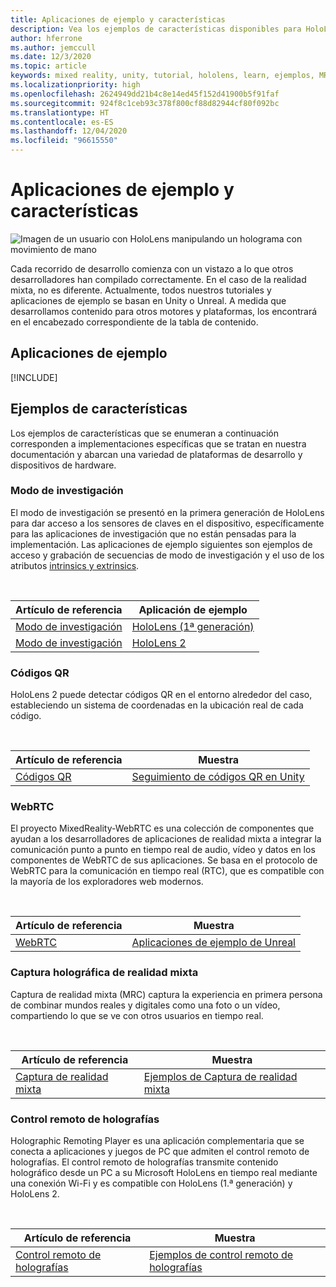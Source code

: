 ```yaml
---
title: Aplicaciones de ejemplo y características
description: Vea los ejemplos de características disponibles para HoloLens.
author: hferrone
ms.author: jemccull
ms.date: 12/3/2020
ms.topic: article
keywords: mixed reality, unity, tutorial, hololens, learn, ejemplos, MRTK, modo de investigación, HoloLens 2, códigos qr, WebRTC, captura de realidad mixta, control remoto de holografías, UX Tools
ms.localizationpriority: high
ms.openlocfilehash: 2624949dd21b4c8e14ed45f152d41900b5f91faf
ms.sourcegitcommit: 924f8c1ceb93c378f800cf88d82944cf80f092bc
ms.translationtype: HT
ms.contentlocale: es-ES
ms.lasthandoff: 12/04/2020
ms.locfileid: "96615550"
---
```

# <a name="samples-and-feature-apps"></a>Aplicaciones de ejemplo y características

![Imagen de un usuario con HoloLens manipulando un holograma con movimiento de mano](unreal/images/unreal-developer.jpg)

Cada recorrido de desarrollo comienza con un vistazo a lo que otros desarrolladores han compilado correctamente. En el caso de la realidad mixta, no es diferente. Actualmente, todos nuestros tutoriales y aplicaciones de ejemplo se basan en Unity o Unreal. A medida que desarrollamos contenido para otros motores y plataformas, los encontrará en el encabezado correspondiente de la tabla de contenido.

## <a name="sample-apps"></a>Aplicaciones de ejemplo

[!INCLUDE[](includes/tabs-samples.md)]

## <a name="feature-samples"></a>Ejemplos de características

Los ejemplos de características que se enumeran a continuación corresponden a implementaciones específicas que se tratan en nuestra documentación y abarcan una variedad de plataformas de desarrollo y dispositivos de hardware.

### <a name="research-mode"></a>Modo de investigación

El modo de investigación se presentó en la primera generación de HoloLens para dar acceso a los sensores de claves en el dispositivo, específicamente para las aplicaciones de investigación que no están pensadas para la implementación. Las aplicaciones de ejemplo siguientes son ejemplos de acceso y grabación de secuencias de modo de investigación y el uso de los atributos [intrinsics y extrinsics](https://docs.microsoft.com/windows/mixed-reality/locatable-camera#locating-the-device-camera-in-the-world).

<br>

| Artículo de referencia | Aplicación de ejemplo |
| --- | --- |
| [Modo de investigación](platform-capabilities-and-apis/research-mode.md) | [HoloLens (1ª generación)](https://github.com/microsoft/HoloLensForCV/tree/master/Samples) |
| [Modo de investigación](platform-capabilities-and-apis/research-mode.md) | [HoloLens 2](https://github.com/microsoft/HoloLens2ForCV/tree/main/Samples) |

### <a name="qr-codes"></a>Códigos QR

HoloLens 2 puede detectar códigos QR en el entorno alrededor del caso, estableciendo un sistema de coordenadas en la ubicación real de cada código.

<br>

| Artículo de referencia | Muestra |
| --- | --- |
| [Códigos QR](platform-capabilities-and-apis/qr-code-tracking.md) | [Seguimiento de códigos QR en Unity](https://github.com/chgatla-microsoft/QRTracking/tree/master/SampleQRCodes) |

### <a name="webrtc"></a>WebRTC

El proyecto MixedReality-WebRTC es una colección de componentes que ayudan a los desarrolladores de aplicaciones de realidad mixta a integrar la comunicación punto a punto en tiempo real de audio, vídeo y datos en los componentes de WebRTC de sus aplicaciones. Se basa en el protocolo de WebRTC para la comunicación en tiempo real (RTC), que es compatible con la mayoría de los exploradores web modernos.

<br>

| Artículo de referencia | Muestra |
| --- | --- |
| [WebRTC](https://microsoft.github.io/MixedReality-WebRTC) | [Aplicaciones de ejemplo de Unreal](https://github.com/microsoft/MixedReality-WebRTC/tree/master/examples) |

### <a name="holographic-mixed-reality-capture"></a>Captura holográfica de realidad mixta

Captura de realidad mixta (MRC) captura la experiencia en primera persona de combinar mundos reales y digitales como una foto o un vídeo, compartiendo lo que se ve con otros usuarios en tiempo real.

<br>

| Artículo de referencia | Muestra |
| --- | --- |
| [Captura de realidad mixta](platform-capabilities-and-apis/mixed-reality-capture-for-developers.md) | [Ejemplos de Captura de realidad mixta](https://docs.microsoft.com/samples/microsoft/windows-universal-samples/holographicmixedrealitycapture/) |

### <a name="holographic-remoting"></a>Control remoto de holografías

Holographic Remoting Player es una aplicación complementaria que se conecta a aplicaciones y juegos de PC que admiten el control remoto de holografías. El control remoto de holografías transmite contenido holográfico desde un PC a su Microsoft HoloLens en tiempo real mediante una conexión Wi-Fi y es compatible con HoloLens (1.ª generación) y HoloLens 2.

<br>

| Artículo de referencia | Muestra |
| --- | --- |
| [Control remoto de holografías](platform-capabilities-and-apis/holographic-remoting-player.md) | [Ejemplos de control remoto de holografías](https://github.com/microsoft/MixedReality-HolographicRemoting-Samples) |